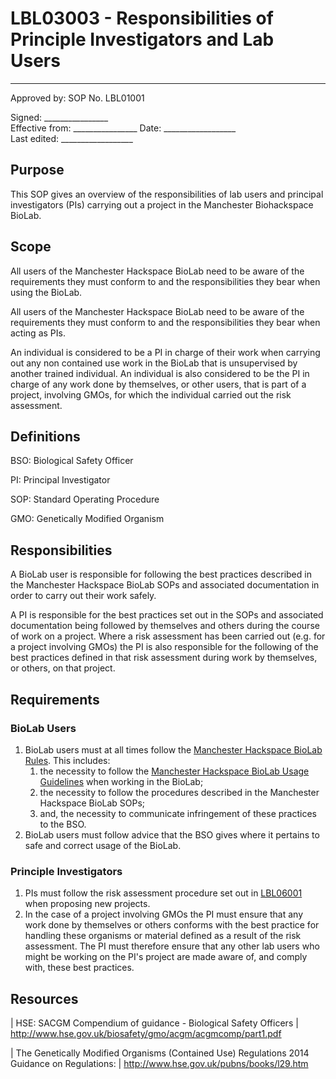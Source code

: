 # LBL03003 - Responsibilities of Principle Investigators and Lab Users

  ------
  Approved by:             SOP No. LBL01001

  Signed: 
  \_\_\_\_\_\_\_\_\_\_\_\_\_\_\_\_    
  Effective from:
\_\_\_\_\_\_\_\_\_\_\_\_\_\_\_\_
  Date: 
  \_\_\_\_\_\_\_\_\_\_\_\_\_\_\_\_\_\_   
  Last edited:
 \_\_\_\_\_\_\_\_\_\_\_\_\_\_\_\_\_\_
  
## Purpose

This SOP gives an overview of the responsibilities of lab users and
principal investigators (PIs) carrying out a project in the Manchester
Biohackspace BioLab.

## Scope

All users of the Manchester Hackspace BioLab need to be aware of the
requirements they must conform to and the responsibilities they bear
when using the BioLab.

All users of the Manchester Hackspace BioLab need to be aware of the
requirements they must conform to and the responsibilities they bear
when acting as PIs.

An individual is considered to be a PI in charge of their work when
carrying out any non contained use work in the BioLab that is
unsupervised by another trained individual. An individual is also
considered to be the PI in charge of any work done by themselves, or
other users, that is part of a project, involving GMOs, for which the
individual carried out the risk assessment.

## Definitions

BSO:   Biological Safety Officer

PI:   Principal Investigator

SOP:   Standard Operating Procedure

GMO:   Genetically Modified Organism

## Responsibilities

A BioLab user is responsible for following the best practices described
in the Manchester Hackspace BioLab SOPs and associated documentation in order to
carry out their work safely.

A PI is responsible for the best practices set out in the SOPs and
associated documentation being followed by themselves and others during
the course of work on a project. Where a risk assessment has been
carried out (e.g. for a project involving GMOs) the PI is also
responsible for the following of the best practices defined in that risk
assessment during work by themselves, or others, on that project.

## Requirements

### BioLab Users

1.  BioLab users must at all times follow the [Manchester Hackspace BioLab Rules](biolab-rules.md). This includes:
    1.  the necessity to follow the [Manchester Hackspace BioLab Usage Guidelines](biolab-usage-guidelines.md) when working in the BioLab;
    2.  the necessity to follow the procedures described in the Manchester Hackspace BioLab SOPs;
    3.  and, the necessity to communicate infringement of these practices to the BSO.
2.  BioLab users must follow advice that the BSO gives where it pertains to safe and correct usage of the BioLab.

### Principle Investigators

1.  PIs must follow the risk assessment procedure set out in [LBL06001](lbl06001.md) when proposing new projects.
2.  In the case of a project involving GMOs the PI must ensure that any
    work done by themselves or others conforms with the best practice
    for handling these organisms or material defined as a result of the
    risk assessment. The PI must therefore ensure that any other lab
    users who might be working on the PI\'s project are made aware of,
    and comply with, these best practices.

## Resources

| HSE: SACGM Compendium of guidance - Biological Safety Officers
| <http://www.hse.gov.uk/biosafety/gmo/acgm/acgmcomp/part1.pdf>

| The Genetically Modified Organisms (Contained Use) Regulations 2014
  Guidance on Regulations:
| <http://www.hse.gov.uk/pubns/books/l29.htm>
